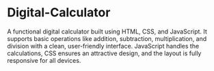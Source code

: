 # Digital-Calculator
A functional digital calculator built using HTML, CSS, and JavaScript. It supports basic operations like addition, subtraction, multiplication, and division with a clean, user-friendly interface. JavaScript handles the calculations, CSS ensures an attractive design, and the layout is fully responsive for all devices.
